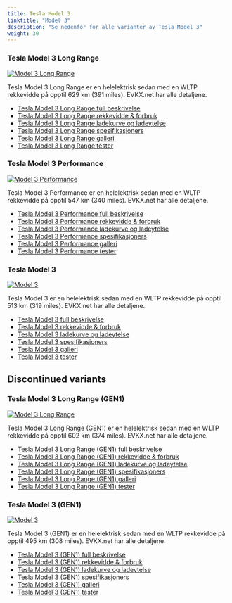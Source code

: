 ```yaml
---
title: Tesla Model 3
linktitle: "Model 3"
description: "Se nedenfor for alle varianter av Tesla Model 3"
weight: 30
---
```

### Tesla Model 3 Long Range

<a href="model_3_long_range/"><img src="https://media.evkx.net/multimedia/models/tesla/model_3/model_3_long_range/main_1_st.jpeg" class="img-fluid" alt="Model 3 Long Range" ></a>

Tesla Model 3 Long Range er en helelektrisk sedan med en WLTP rekkevidde på opptil 629 km (391 miles). EVKX.net har alle detaljene. 

- [Tesla Model 3 Long Range full beskrivelse](model_3_long_range/)
- [Tesla Model 3 Long Range rekkevidde & forbruk](model_3_long_range/rangeandconsumption/)
- [Tesla Model 3 Long Range ladekurve og ladeytelse](model_3_long_range/chargingcurve/)
- [Tesla Model 3 Long Range spesifikasjoners](model_3_long_range/specifications/)
- [Tesla Model 3 Long Range galleri](model_3_long_range/gallery/)
- [Tesla Model 3 Long Range tester](model_3_long_range/reviews/)

### Tesla Model 3 Performance

<a href="model_3_performance/"><img src="https://media.evkx.net/multimedia/models/tesla/model_3/model_3_performance/main_1_st.jpg" class="img-fluid" alt="Model 3 Performance" ></a>

Tesla Model 3 Performance er en helelektrisk sedan med en WLTP rekkevidde på opptil 547 km (340 miles). EVKX.net har alle detaljene. 

- [Tesla Model 3 Performance full beskrivelse](model_3_performance/)
- [Tesla Model 3 Performance rekkevidde & forbruk](model_3_performance/rangeandconsumption/)
- [Tesla Model 3 Performance ladekurve og ladeytelse](model_3_performance/chargingcurve/)
- [Tesla Model 3 Performance spesifikasjoners](model_3_performance/specifications/)
- [Tesla Model 3 Performance galleri](model_3_performance/gallery/)
- [Tesla Model 3 Performance tester](model_3_performance/reviews/)

### Tesla Model 3

<a href="model_3/"><img src="https://media.evkx.net/multimedia/models/tesla/model_3/model_3/main_1_st.jpeg" class="img-fluid" alt="Model 3" ></a>

Tesla Model 3 er en helelektrisk sedan med en WLTP rekkevidde på opptil 513 km (319 miles). EVKX.net har alle detaljene. 

- [Tesla Model 3 full beskrivelse](model_3/)
- [Tesla Model 3 rekkevidde & forbruk](model_3/rangeandconsumption/)
- [Tesla Model 3 ladekurve og ladeytelse](model_3/chargingcurve/)
- [Tesla Model 3 spesifikasjoners](model_3/specifications/)
- [Tesla Model 3 galleri](model_3/gallery/)
- [Tesla Model 3 tester](model_3/reviews/)

## Discontinued variants

### Tesla Model 3 Long Range (GEN1)

<a href="model_3_long_range_gen1/"><img src="https://media.evkx.net/multimedia/models/tesla/model_3/model_3_long_range_gen1/main_1_st.jpg" class="img-fluid" alt="Model 3 Long Range" ></a>

Tesla Model 3 Long Range (GEN1) er en helelektrisk sedan med en WLTP rekkevidde på opptil 602 km (374 miles). EVKX.net har alle detaljene. 

- [Tesla Model 3 Long Range (GEN1) full beskrivelse](model_3_long_range_gen1/)
- [Tesla Model 3 Long Range (GEN1) rekkevidde & forbruk](model_3_long_range_gen1/rangeandconsumption/)
- [Tesla Model 3 Long Range (GEN1) ladekurve og ladeytelse](model_3_long_range_gen1/chargingcurve/)
- [Tesla Model 3 Long Range (GEN1) spesifikasjoners](model_3_long_range_gen1/specifications/)
- [Tesla Model 3 Long Range (GEN1) galleri](model_3_long_range_gen1/gallery/)
- [Tesla Model 3 Long Range (GEN1) tester](model_3_long_range_gen1/reviews/)

### Tesla Model 3 (GEN1)

<a href="model_3_gen1/"><img src="https://media.evkx.net/multimedia/models/tesla/model_3/model_3_gen1/main_1_st.jpg" class="img-fluid" alt="Model 3" ></a>

Tesla Model 3 (GEN1) er en helelektrisk sedan med en WLTP rekkevidde på opptil 495 km (308 miles). EVKX.net har alle detaljene. 

- [Tesla Model 3 (GEN1) full beskrivelse](model_3_gen1/)
- [Tesla Model 3 (GEN1) rekkevidde & forbruk](model_3_gen1/rangeandconsumption/)
- [Tesla Model 3 (GEN1) ladekurve og ladeytelse](model_3_gen1/chargingcurve/)
- [Tesla Model 3 (GEN1) spesifikasjoners](model_3_gen1/specifications/)
- [Tesla Model 3 (GEN1) galleri](model_3_gen1/gallery/)
- [Tesla Model 3 (GEN1) tester](model_3_gen1/reviews/)

